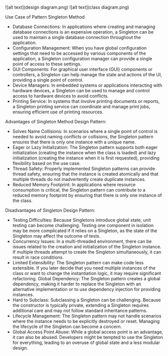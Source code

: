 
![alt text](design diagram.png)
![alt text](class diagram.png)

Use Case of Pattern Singleton Method
- Database Connections: In applications where creating and managing database connections is an expensive operation, a Singleton can be used to maintain a single database connection throughout the application.
- Configuration Management: When you have global configuration settings that need to be accessed by various components of the application, a Singleton configuration manager can provide a single point of access to these settings.
- GUI Components: For graphical user interface (GUI) components or controllers, a Singleton can help manage the state and actions of the UI, providing a single point of control.
- Device Managers: In embedded systems or applications interacting with hardware devices, a Singleton can be used to manage and control access to hardware devices to avoid conflicts.
- Printing Service: In systems that involve printing documents or reports, a Singleton printing service can coordinate and manage print jobs, ensuring efficient use of printing resources.


Advantages of Singleton Method Design Pattern:

- Solves Name Collisions: In scenarios where a single point of control is needed to avoid naming conflicts or collisions, the Singleton pattern ensures that there is only one instance with a unique name.
- Eager or Lazy Initialization: The Singleton pattern supports both eager initialization (creating the instance when the class is loaded) and lazy initialization (creating the instance when it is first requested), providing flexibility based on the use case.
- Thread Safety: Properly implemented Singleton patterns can provide thread safety, ensuring that the instance is created atomically and that multiple threads do not inadvertently create duplicate instances.
- Reduced Memory Footprint: In applications where resource consumption is critical, the Singleton pattern can contribute to a reduced memory footprint by ensuring that there is only one instance of the class.

Disadvantages of Singleton Design Pattern:
- Testing Difficulties: Because Singletons introduce global state, unit testing can become challenging. Testing one component in isolation may be more complicated if it relies on a Singleton, as the state of the Singleton may affect the outcome of tests.
- Concurrency Issues: In a multi-threaded environment, there can be issues related to the creation and initialization of the Singleton instance. If multiple threads attempt to create the Singleton simultaneously, it can result in race conditions.
- Limited Extensibility: The Singleton pattern can make code less extensible. If you later decide that you need multiple instances of the class or want to change the instantiation logic, it may require significant refactoring.
Global Dependency: The Singleton pattern creates a global dependency, making it harder to replace the Singleton with an alternative implementation or to use dependency injection for providing instances.
- Hard to Subclass: Subclassing a Singleton can be challenging. Because the constructor is typically private, extending a Singleton requires additional care and may not follow standard inheritance patterns.
- Lifecycle Management: The Singleton pattern may not handle scenarios where the instance needs to be explicitly destroyed or reset. Managing the lifecycle of the Singleton can become a concern.
- Global Access Point Abuse: While a global access point is an advantage, it can also be abused. Developers might be tempted to use the Singleton for everything, leading to an overuse of global state and a less modular design.